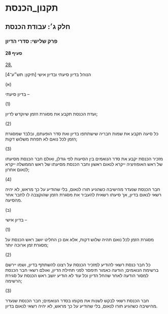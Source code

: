 # תקנון_הכנסת

## חלק ג׳: עבודת הכנסת

### פרק שלישי: סדרי הדיון

#### סעיף 28

[28.](https://he.wikisource.org/wiki/%D7%AA%D7%A7%D7%A0%D7%95%D7%9F_%D7%94%D7%9B%D7%A0%D7%A1%D7%AA#%D7%A1%D7%A2%D7%99%D7%A3_28)

הנוהל בדיון סיעתי ובדיון אישי [תיקון: תש״ע־4]

(א)

בדיון סיעתי –

(1)

ועדת הכנסת תקבע את מסגרת הזמן שיוקדש לדיון;

(2)

כל סיעה תקבע את שמות חבריה שישתתפו בדיון ואת סדר הופעתם, ובלבד שמסגרת הזמן לכל נואם לא תפחת משלוש דקות;

(3)

מזכיר הכנסת יקבע את סדר הנואמים בין הסיעות לפי גודלן, ואולם חבר הכנסת מסיעתו של ראש האופוזיציה ייקרא לנאום ראשון וחבר הכנסת מסיעתו של ראש הממשלה ייקרא לנאום אחרון;

(4)

חבר הכנסת שנעדר מהישיבה כשהגיע תורו לנאום, בלי שהודיע על כך מראש, לא יהיה רשאי לנאום בדיון, אך סיעתו רשאית להעביר את מסגרת הזמן שהוקצבה לו לחבר אחר מהסיעה.

(ב)

בדיון אישי –

(1)

מסגרת הזמן לכל נואם תהיה שלוש דקות, אלא אם כן החליט יושב ראש הכנסת על מסגרת זמן ארוכה יותר;

(2)

כל חבר כנסת רשאי להודיע למזכיר הכנסת על רצונו להשתתף בדיון, ושמו יירשם ברשימת הנואמים; הודעה כאמור תימסר לפני תחילת הדיון, ואולם רשאי חבר הכנסת למסור הודעה לאחר שהחל הדיון וכל עוד לא הודיע יושב ראש הכנסת על סגירת הרשימה;

(3)

חבר הכנסת רשאי לבקש לשנות את מקומו בסדר הנואמים; חבר הכנסת שנעדר מהישיבה כשהגיע תורו לנאום, בלי שהודיע על כך מראש, לא יהיה רשאי לנאום בדיון.